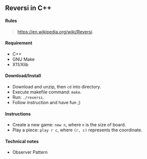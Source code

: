 ## Reversi in C++

#### Rules
> https://en.wikipedia.org/wiki/Reversi.

#### Requirement

- C++
- GNU Make
- X11/Xlib

#### Download/Install

- Download and unzip, then `cd` into directory.
- Execute makefile command: `make`.
- Run: `./reversi`.
- Follow instruction and have fun ;)

#### Instructions

- Create a new game: `new n`, where `n` is the size of board.
- Play a piece: `play r c`, where `(r, c)` represents the coordinate.


#### Technical notes

- Observer Pattern
